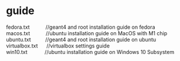 # guide

fedora.txt      &nbsp;&nbsp;&nbsp;&nbsp;&nbsp;&nbsp;&nbsp;&nbsp;&nbsp;  //geant4 and root installation guide on fedora  </br>
macos.txt          &nbsp;&nbsp;&nbsp;&nbsp;&nbsp;&nbsp;&nbsp;&nbsp;&nbsp;  //ubuntu installation guide on MacOS with M1 chip  </br>
ubuntu.txt      &nbsp;&nbsp;&nbsp;&nbsp;&nbsp;&nbsp;&nbsp;&nbsp;  //geant4 and root installation guide on ubuntu  </br>
virtualbox.txt  &nbsp;&nbsp;&nbsp;&nbsp;  //virtualbox settings guide </br>
win10.txt       &nbsp;&nbsp;&nbsp;&nbsp;&nbsp;&nbsp;&nbsp;&nbsp;&nbsp;&nbsp;  //ubuntu installation guide on Windows 10 Subsystem </br>

